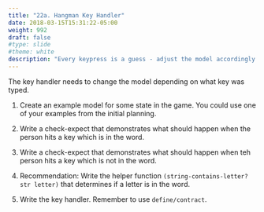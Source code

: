 ```yaml
---
title: "22a. Hangman Key Handler"
date: 2018-03-15T15:31:22-05:00
weight: 992
draft: false
#type: slide
#theme: white
description: "Every keypress is a guess - adjust the model accordingly."
---
```


The key handler needs to change the model depending on what key was
typed. 

1. Create an example model for some state in the game. You could use
   one of your examples from the initial planning.

2. Write a check-expect that demonstrates what should happen when the
   person hits a key which is in the word.
   
3. Write a check-expect that demonstrates what should happen when teh
   person hits a key which is not in the word.

4. Recommendation: Write the helper function `(string-contains-letter? str letter)` that determines if a letter is in the word.

5. Write the key handler. Remember to use `define/contract`.



